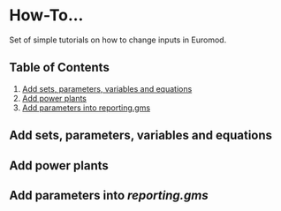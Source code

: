 # How-To...
Set of simple tutorials on how to change inputs in Euromod.

## Table of Contents
1. [Add sets, parameters, variables and equations](#definitions)
2. [Add power plants](#powerplants)
3. [Add parameters into reporting.gms](#reporting)

## Add sets, parameters, variables and equations

## Add power plants

## Add parameters into *reporting.gms*
